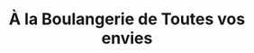 ---
title: "À la Boulangerie de Toutes vos envies"
url: /paris/a-la-boulangerie-de-toutes-vos-envies/
shop: boulangerie
---